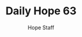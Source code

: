 ---
image: /assets/img/daily-hope-default-artwork.png
title: Daily Hope 63
number: 63
categories:
  - Daily Hope
author: Hope Staff
notes: Daily Hope 63
embed: >-
  <iframe src="https://open.spotify.com/embed/episode/5MhUYM3wBUPOq09EVqszvb?utm_source=generator" width="400px" height="102px" frameborder=“0" scrolling=“no”></iframe>
---
